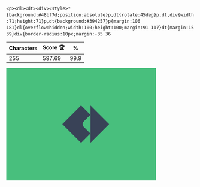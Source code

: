 `<p><dl><dt><div><style>*{background:#48bf7d;position:absolute}p,dt{rotate:45deg}p,dt,div{width:71;height:71}p,dt{background:#394257}p{margin:106 181}dl{overflow:hidden;width:100;height:100;margin:91 117}dt{margin:15 39}div{border-radius:10px;margin:-35 36`

| Characters | Score 🏆 | %    |
| ---------- | -------- | ---- |
| 255        | 597.69   | 99.9 |

![](/2025/Jun2025/22/20250622.png)
